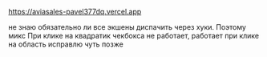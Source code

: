https://aviasales-pavel377dq.vercel.app

не знаю обязательно ли все экшены диспачить через хуки. Поэтому микс
При клике на квадратик чекбокса не работает, работает при клике на область
исправлю чуть позже
